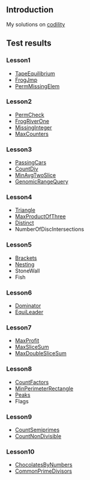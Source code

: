## Introduction

My solutions on [codility](https://codility.com/programmers/lessons/)

## Test results

### Lesson1

- [TapeEquilibrium](https://codility.com/demo/results/demo59SRDG-2CM/)
- [FrogJmp](https://codility.com/demo/results/demoVMCKJG-2GW/)
- [PermMissingElem](https://codility.com/demo/results/demoAG7EMH-5Q2/)

### Lesson2

- [PermCheck](https://codility.com/demo/results/demo2A4ZCR-KUA/)
- [FrogRiverOne](https://codility.com/demo/results/demo2PGRNV-ZVP/)
- [MissingInteger](https://codility.com/demo/results/demoSFG4K8-G3B/)
- [MaxCounters](https://codility.com/demo/results/demoZ3GC6Z-P2R/)

### Lesson3

- [PassingCars](https://codility.com/demo/results/demoP5X9DK-GSZ/)
- [CountDiv](https://codility.com/demo/results/demo8HEYU4-HQM/)
- [MinAvgTwoSlice](https://codility.com/demo/results/demoV9SPKC-DKC/)
- [GenomicRangeQuery](https://codility.com/demo/results/demoBFK234-32T/)

### Lesson4

- [Triangle](https://codility.com/demo/results/demoPWBZAH-XAA/)
- [MaxProductOfThree](https://codility.com/demo/results/demo48Z7KS-MHD/)
- [Distinct](https://codility.com/demo/results/demo3N3ZFX-3GC/)
- NumberOfDiscIntersections

### Lesson5

- [Brackets](https://codility.com/demo/results/demoP9Z69F-7A8/)
- [Nesting](https://codility.com/demo/results/demoCAA74J-6H7/)
- StoneWall
- Fish

### Lesson6

- [Dominator](https://codility.com/demo/results/demo8PFBQG-NYW/)
- [EquiLeader](https://codility.com/demo/results/demoFWCG86-U5U/)

### Lesson7

- [MaxProfit](https://codility.com/demo/results/demoHVNAGT-9ZP/)
- [MaxSliceSum](https://codility.com/demo/results/demo9VFVE8-62G/)
- [MaxDoubleSliceSum](https://codility.com/demo/results/demoCFZ4AN-7HK/)

### Lesson8

- [CountFactors](https://codility.com/demo/results/demoX55UCY-44U/)
- [MinPerimeterRectangle](https://codility.com/demo/results/demoUEM2NV-3WF/)
- [Peaks](https://codility.com/demo/results/demoUWQEVD-NNJ/)
- Flags

### Lesson9

- [CountSemiprimes](https://codility.com/demo/results/demo8ZNJVP-HGG/)
- [CountNonDivisible](https://codility.com/demo/results/demoRDVCQ7-D6D/)

### Lesson10

- [ChocolatesByNumbers](https://codility.com/demo/results/demoQ4KS5D-JR5/)
- [CommonPrimeDivisors](https://codility.com/demo/results/demoM27MMZ-PX5/)
